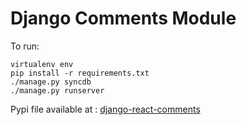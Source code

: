 # Django Comments Module

To run:

```
virtualenv env
pip install -r requirements.txt
./manage.py syncdb
./manage.py runserver
```

Pypi file available at : [django-react-comments](https://pypi.python.org/pypi?%3Aaction=display&name=django-react-comments&version=0.0.2)